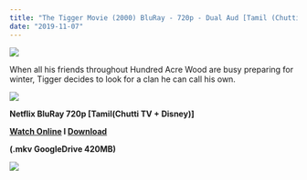 ```yaml
---
title: "The Tigger Movie (2000) BluRay - 720p - Dual Aud [Tamil (Chutti TV + Disney)] - x264 - 400MB"
date: "2019-11-07"
---
```


[![](https://1.bp.blogspot.com/-4YIIRh_30zM/XWe9U6ZR7QI/AAAAAAAAAug/N8priYHICWQCFR7n_-zxT6U3kN4BhZCJwCLcBGAs/s1600/3238132.jpg)](https://1.bp.blogspot.com/-4YIIRh_30zM/XWe9U6ZR7QI/AAAAAAAAAug/N8priYHICWQCFR7n_-zxT6U3kN4BhZCJwCLcBGAs/s1600/3238132.jpg)

When all his friends throughout Hundred Acre Wood are busy preparing for winter, Tigger decides to look for a clan he can call his own.

[![](https://2.bp.blogspot.com/-fai1ZuUwnbA/XIjy2aT4irI/AAAAAAAAANw/WFW0YRK47_8GLAt3pPBSzBk0GJA6Mk5fgCPcBGAYYCw/s1600/torrborder.gif)](https://2.bp.blogspot.com/-fai1ZuUwnbA/XIjy2aT4irI/AAAAAAAAANw/WFW0YRK47_8GLAt3pPBSzBk0GJA6Mk5fgCPcBGAYYCw/s1600/torrborder.gif)

**Netflix BluRay 720p \[Tamil(Chutti TV + Disney)\]**

**[Watch Online](https://toonnetworktamilvideos.blogspot.com/p/the-tigger-movie.html) I [Download](https://drive.google.com/file/d/1hUXrNuAUDzG0Pc6s8a5Cu-EhyRX7BOb9/view)**

**(.mkv GoogleDrive 420MB)**

[![](https://2.bp.blogspot.com/-fai1ZuUwnbA/XIjy2aT4irI/AAAAAAAAANw/WFW0YRK47_8GLAt3pPBSzBk0GJA6Mk5fgCPcBGAYYCw/s1600/torrborder.gif)](https://2.bp.blogspot.com/-fai1ZuUwnbA/XIjy2aT4irI/AAAAAAAAANw/WFW0YRK47_8GLAt3pPBSzBk0GJA6Mk5fgCPcBGAYYCw/s1600/torrborder.gif)
